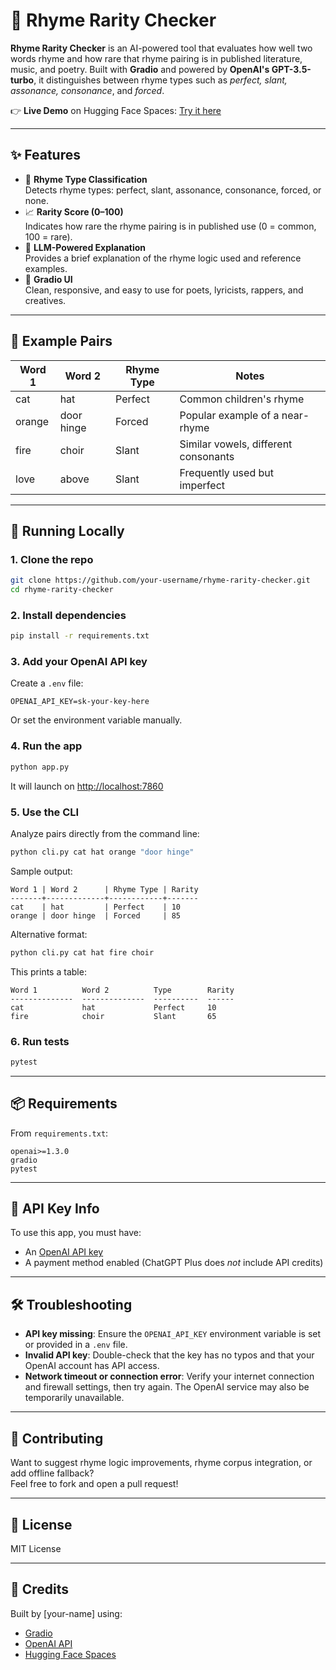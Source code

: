 # 🎤 Rhyme Rarity Checker
**Rhyme Rarity Checker** is an AI-powered tool that evaluates how well two words rhyme and how rare that rhyme pairing is in published literature, music, and poetry. Built with **Gradio** and powered by **OpenAI's GPT-3.5-turbo**, it distinguishes between rhyme types such as *perfect, slant, assonance, consonance*, and *forced*.

👉 **Live Demo** on Hugging Face Spaces: [Try it here](https://huggingface.co/spaces/romado33/RhymeRater/)

---

## ✨ Features
- 🎯 **Rhyme Type Classification**  
  Detects rhyme types: perfect, slant, assonance, consonance, forced, or none.
- 📈 **Rarity Score (0–100)**  
  Indicates how rare the rhyme pairing is in published use (0 = common, 100 = rare).
- 🧠 **LLM-Powered Explanation**  
  Provides a brief explanation of the rhyme logic used and reference examples.
- 🔧 **Gradio UI**  
  Clean, responsive, and easy to use for poets, lyricists, rappers, and creatives.

---

## 🧪 Example Pairs
| Word 1   | Word 2      | Rhyme Type | Notes                              |
|----------|-------------|-------------|-------------------------------------|
| cat      | hat         | Perfect     | Common children's rhyme             |
| orange   | door hinge  | Forced      | Popular example of a near-rhyme     |
| fire     | choir       | Slant       | Similar vowels, different consonants |
| love     | above       | Slant       | Frequently used but imperfect       |

---

## 🚀 Running Locally

### 1. Clone the repo
```bash
git clone https://github.com/your-username/rhyme-rarity-checker.git
cd rhyme-rarity-checker
```

### 2. Install dependencies
```bash
pip install -r requirements.txt
```

### 3. Add your OpenAI API key
Create a `.env` file:
```env
OPENAI_API_KEY=sk-your-key-here
```
Or set the environment variable manually.

### 4. Run the app
```bash
python app.py
```
It will launch on [http://localhost:7860](http://localhost:7860)

### 5. Use the CLI
Analyze pairs directly from the command line:
```bash
python cli.py cat hat orange "door hinge"
```
Sample output:
```
Word 1 | Word 2      | Rhyme Type | Rarity
-------+-------------+------------+-------
cat    | hat         | Perfect    | 10
orange | door hinge  | Forced     | 85
```

Alternative format:
```bash
python cli.py cat hat fire choir
```
This prints a table:
```
Word 1          Word 2          Type        Rarity
--------------  --------------  ----------  ------
cat             hat             Perfect     10
fire            choir           Slant       65
```

### 6. Run tests
```bash
pytest
```

---

## 📦 Requirements
From `requirements.txt`:
```
openai>=1.3.0
gradio
pytest
```

---

## 🔐 API Key Info
To use this app, you must have:
- An [OpenAI API key](https://platform.openai.com/account/api-keys)
- A payment method enabled (ChatGPT Plus does *not* include API credits)

---

## 🛠️ Troubleshooting
- **API key missing**: Ensure the `OPENAI_API_KEY` environment variable is set or provided in a `.env` file.
- **Invalid API key**: Double-check that the key has no typos and that your OpenAI account has API access.
- **Network timeout or connection error**: Verify your internet connection and firewall settings, then try again. The OpenAI service may also be temporarily unavailable.

---

## 🤝 Contributing
Want to suggest rhyme logic improvements, rhyme corpus integration, or add offline fallback?  
Feel free to fork and open a pull request!

---

## 📄 License
MIT License

---

## 🙌 Credits
Built by [your-name] using:
- [Gradio](https://gradio.app)
- [OpenAI API](https://platform.openai.com)
- [Hugging Face Spaces](https://huggingface.co/spaces)